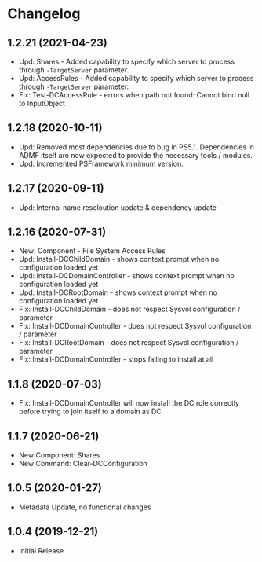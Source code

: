 ﻿# Changelog

## 1.2.21 (2021-04-23)

- Upd: Shares - Added capability to specify which server to process through `-TargetServer` parameter.
- Upd: AccessRules - Added capability to specify which server to process through `-TargetServer` parameter.
- Fix: Test-DCAccessRule - errors when path not found: Cannot bind null to InputObject

## 1.2.18 (2020-10-11)

- Upd: Removed most dependencies due to bug in PS5.1. Dependencies in ADMF itself are now expected to provide the necessary tools / modules.
- Upd: Incremented PSFramework minimum version.

## 1.2.17 (2020-09-11)

- Upd: Internal name resoloution update & dependency update

## 1.2.16 (2020-07-31)

- New: Component - File System Access Rules
- Upd: Install-DCChildDomain - shows context prompt when no configuration loaded yet
- Upd: Install-DCDomainController - shows context prompt when no configuration loaded yet
- Upd: Install-DCRootDomain - shows context prompt when no configuration loaded yet
- Fix: Install-DCChildDomain - does not respect Sysvol configuration / parameter
- Fix: Install-DCDomainController - does not respect Sysvol configuration / parameter
- Fix: Install-DCRootDomain - does not respect Sysvol configuration / parameter
- Fix: Install-DCDomainController - stops failing to install at all

## 1.1.8 (2020-07-03)

- Fix: Install-DCDomainController will now install the DC role correctly before trying to join itself to a domain as DC

## 1.1.7 (2020-06-21)

- New Component: Shares
- New Command: Clear-DCConfiguration

## 1.0.5 (2020-01-27)

- Metadata Update, no functional changes

## 1.0.4 (2019-12-21)

- Initial Release
